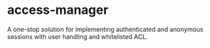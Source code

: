 # access-manager
A one-stop solution for implementing authenticated and anonymous sessions with user handling and whitelisted ACL.
